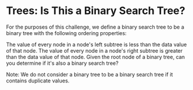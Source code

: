 # Trees: Is This a Binary Search Tree? 
 
For the purposes of this challenge, we define a binary search tree to be a binary tree with the following ordering properties:

The  value of every node in a node's left subtree is less than the data value of that node.
The  value of every node in a node's right subtree is greater than the data value of that node.
Given the root node of a binary tree, can you determine if it's also a binary search tree?

Note: We do not consider a binary tree to be a binary search tree if it contains duplicate values.

